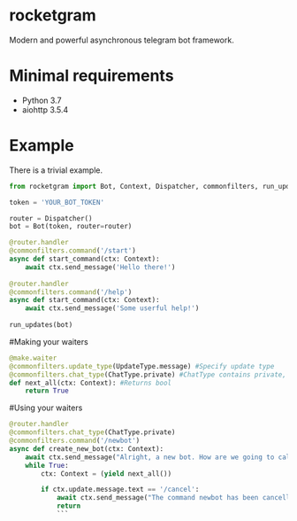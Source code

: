 # rocketgram

Modern and powerful asynchronous telegram bot framework.

# Minimal requirements

* Python 3.7
* aiohttp 3.5.4

# Example

There is a trivial example.

```python
from rocketgram import Bot, Context, Dispatcher, commonfilters, run_updates

token = 'YOUR_BOT_TOKEN'

router = Dispatcher()
bot = Bot(token, router=router)

@router.handler
@commonfilters.command('/start')
async def start_command(ctx: Context):
    await ctx.send_message('Hello there!')
    
@router.handler
@commonfilters.command('/help')
async def start_command(ctx: Context):
    await ctx.send_message('Some userful help!')
    
run_updates(bot)
```

#Making your waiters
```python
@make.waiter
@commonfilters.update_type(UpdateType.message) #Specify update type
@commonfilters.chat_type(ChatType.private) #ChatType contains private, group, supergoup and channel
def next_all(ctx: Context): #Returns bool
    return True
  ```
#Using your waiters
```python
@router.handler
@commonfilters.chat_type(ChatType.private)
@commonfilters.command('/newbot')
async def create_new_bot(ctx: Context):
    await ctx.send_message("Alright, a new bot. How are we going to call it? Please choose a name for your bot.")
    while True:
        ctx: Context = (yield next_all())

        if ctx.update.message.text == '/cancel':
            await ctx.send_message("The command newbot has been cancelled. Anything else I can do for you?")
            return
            ```
